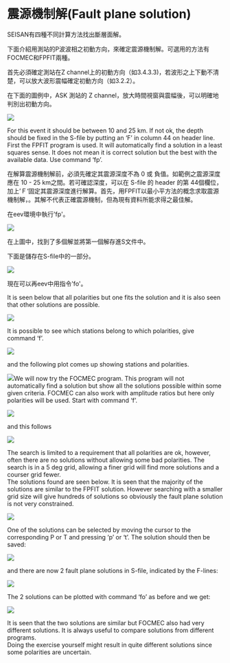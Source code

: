 # 震源機制解\(Fault plane solution\)

SEISAN有四種不同計算方法找出斷層面解。

下面介紹用測站的P波波相之初動方向，來確定震源機制解。可選用的方法有FOCMEC和FPFIT兩種。

首先必須確定測站在Z channel上的初動方向（如3.4.3.3\)，若波形之上下動不清楚，可以放大波形震幅確定初動方向（如3.2.2）。

在下面的圖例中，ASK 測站的 Z channel，放大時間視窗與震幅後，可以明確地判別出初動方向。

![](/assets/seisan-tutorial-045.png)

For this event it should be between 10 and 25 km. If not ok, the depth should be fixed in the S-file by putting an ‘F’ in column 44 on header line.  
 First the FPFIT program is used. It will automatically find a solution in a least squares sense. It does not mean it is correct solution but the best with the available data. Use command ‘fp’.

在解算震源機制解前，必須先確定其震源深度不為 0 或 負值。如範例之震源深度應在 10 - 25 km之間。若可確認深度，可以在 S-file 的 header 的第 44個欄位，加上’Ｆ‘固定其震源深度進行解算。首先，用FPFIT以最小平方法的概念求取震源機制解，。其解不代表正確震源機制，但為現有資料所能求得之最佳解。

在eev環境中執行'fp'。

![](/assets/seisan-tutorial-046.png)

在上圖中，找到了多個解並將第一個解存進S文件中。

下面是儲存在S-file中的一部分。

![](/assets/seisan-tutorial-047.png)

現在可以再eev中用指令'fo'。

It is seen below that all polarities but one fits the solution and it is also seen that other solutions are possible.

![](/assets/seisan-tutorial-048.png)

It is possible to see which stations belong to which polarities, give command ‘f’.

![](/assets/seisan-tutorial-049.png)

and the following plot comes up showing stations and polarities.

![](/assets/seisan-tutorial-050.png)We will now try the FOCMEC program. This program will not automatically find a solution but show all the solutions possible within some given criteria. FOCMEC can also work with amplitude ratios but here only polarities will be used. Start with command ‘f’.

![](/assets/seisan-tutorial-051.png)

and this follows

![](/assets/seisan-tutorial-052.png)

The search is limited to a requirement that all polarities are ok, however, often there are no solutions without allowing some bad polarities. The search is in a 5 deg grid, allowing a finer grid will find more solutions and a courser grid fewer.  
 The solutions found are seen below. It is seen that the majority of the solutions are similar to the FPFIT solution. However searching with a smaller grid size will give hundreds of solutions so obviously the fault plane solution is not very constrained.

![](/assets/seisan-tutorial-053.png)

One of the solutions can be selected by moving the cursor to the corresponding P or T and pressing ‘p’ or ‘t’. The solution should then be saved:

![](/assets/seisan-tutorial-054.png)

and there are now 2 fault plane solutions in S-file, indicated by the F-lines:

![](/assets/seisan-tutorial-055.png)

The 2 solutions can be plotted with command ‘fo’ as before and we get:

![](/assets/seisan-tutorial-056.png)

It is seen that the two solutions are similar but FOCMEC also had very different solutions. It is always useful to compare solutions from different programs.  
 Doing the exercise yourself might result in quite different solutions since some polarities are uncertain.


